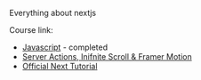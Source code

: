 Everything about nextjs

Course link:
- [Javascript](https://www.youtube.com/watch?v=wm5gMKuwSYk) - completed
- [Server Actions, Inifnite Scroll & Framer Motion](https://www.youtube.com/watch?v=FKZAXFjxlJI)
- [Official Next Tutorial](https://nextjs.org/learn?utm_source=next-site&utm_medium=navbar)
